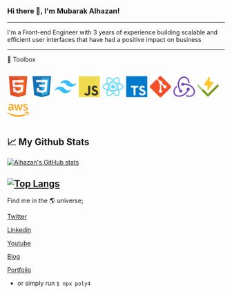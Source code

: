 ### Hi there 👋, I'm Mubarak Alhazan!

---

I'm a Front-end Engineer with 3 years of experience building scalable and efficient user interfaces that have had a positive impact on business

---
&#129520; Toolbox  

<img src="https://github.com/devicons/devicon/blob/master/icons/html5/html5-original.svg" alt='HTML logo' width='50' height='50'/> <img src="https://github.com/devicons/devicon/blob/master/icons/css3/css3-original.svg" alt='CSS logo' width='50' height='50'/> 
<img src="https://github.com/devicons/devicon/blob/master/icons/tailwindcss/tailwindcss-original.svg" alt='Tailwind logo' width='50' height='50'/>
<img src="https://github.com/devicons/devicon/blob/master/icons/javascript/javascript-original.svg" alt='javascript logo' width='50' height='50'/>
<img src="https://github.com/devicons/devicon/blob/master/icons/react/react-original.svg" alt='React logo' width='50' height='50'/>
<img src="https://github.com/devicons/devicon/blob/master/icons/typescript/typescript-original.svg" alt='TypeScript logo' width='50' height='50'/>
<img src="https://github.com/devicons/devicon/blob/master/icons/git/git-original.svg" alt='Git logo' width='50' height='50'/>
<img src="https://github.com/devicons/devicon/blob/master/icons/redux/redux-original.svg" alt='Redux logo' width='50' height='50'/>
<img src="https://github.com/devicons/devicon/blob/master/icons/vitest/vitest-original.svg" alt='Vitest logo' width='50' height='50'/>
<img src="https://github.com/devicons/devicon/blob/master/icons/amazonwebservices/amazonwebservices-plain-wordmark.svg" alt='AWS logo' width='50' height='50'/>
---
## &#x1f4c8; My Github Stats

[![Alhazan's GitHub stats](https://github-readme-stats.vercel.app/api?username=poly4concept&hide=issues&show_icons==true&theme=radical)](https://github.com/anuraghazra/github-readme-stats)

[![Top Langs](https://github-readme-stats.vercel.app/api/top-langs/?username=poly4concept&layout=compact&theme=radical)](https://github.com/anuraghazra/github-readme-stats)
---
Find me in the &#x1f30e; universe;

[Twitter](https://twitter.com/alhazanm)

[Linkedin](https://www.linkedin.com/in/alhazan-mubarak/)

[Youtube](https://www.youtube.com/channel/UCxPcWXSvaUNBRcm7j3i8xGw)

[Blog](https://poly4.hashnode.dev/)

[Portfolio](https://poly4concept.github.io/my-portfolio/)

- or simply run `$ npx poly4`
